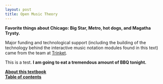 ```yaml
---
layout: post
title: Open Music Theory
---
```


**Favorite things about Chicago: Big Star, Metro, hot dogs, and Magatha Trysty.**

Major funding and technological support (including the building of the technology behind the interactive music notation modules found in this text) came from the team at [Trinket](http://www.trinket.io).

This is a test.  **I am going to eat a tremendous amount of BBQ tonight.**

[**About this textbook**](about.html)  
[**Table of contents**](contents.html)
